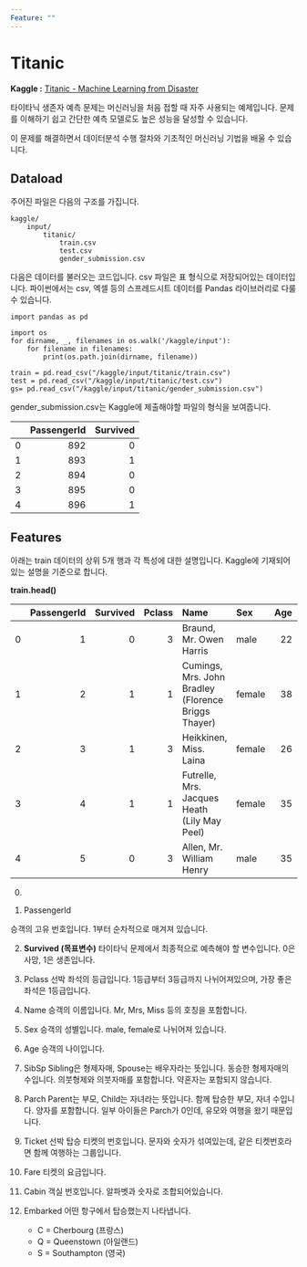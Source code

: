 ```yaml
---
Feature: ""
---
```


# Titanic

**Kaggle  :** [Titanic - Machine Learning from Disaster](https://www.kaggle.com/c/titanic)

타이타닉 생존자 예측 문제는 머신러닝을 처음 접할 때 자주 사용되는 예제입니다. 문제를 이해하기 쉽고 간단한 예측 모델로도 높은 성능을 달성할 수 있습니다.

이 문제를 해결하면서 데이터분석 수행 절차와 기초적인 머신러닝 기법을 배울 수 있습니다. 

## Dataload

주어진 파일은 다음의 구조를 가집니다.

```
kaggle/
	input/
		titanic/
			train.csv
			test.csv
			gender_submission.csv
```

다음은 데이터를 불러오는 코드입니다. csv 파일은 표 형식으로 저장되어있는 데이터입니다. 파이썬에서는 csv, 엑셀 등의 스프레드시트 데이터를 Pandas 라이브러리로 다룰 수 있습니다.

```
import pandas as pd

import os
for dirname, _, filenames in os.walk('/kaggle/input'):
    for filename in filenames:
        print(os.path.join(dirname, filename))

train = pd.read_csv("/kaggle/input/titanic/train.csv")
test = pd.read_csv("/kaggle/input/titanic/test.csv")
gs= pd.read_csv("/kaggle/input/titanic/gender_submission.csv")
```

gender_submission.csv는 Kaggle에 제출해야할 파일의 형식을 보여줍니다. 

|    |   PassengerId |   Survived |
|---:|--------------:|-----------:|
|  0 |           892 |          0 |
|  1 |           893 |          1 |
|  2 |           894 |          0 |
|  3 |           895 |          0 |
|  4 |           896 |          1 |
## Features

아래는 train 데이터의 상위 5개 행과 각 특성에 대한 설명입니다. Kaggle에 기재되어있는 설명을 기준으로 합니다.

**train.head()**

|     | PassengerId | Survived | Pclass | Name                                                | Sex    | Age | SibSp | Parch | Ticket           |    Fare | Cabin | Embarked |
| --: | ----------: | -------: | -----: | :-------------------------------------------------- | :----- | --: | ----: | ----: | :--------------- | ------: | :---- | :------- |
|   0 |           1 |        0 |      3 | Braund, Mr. Owen Harris                             | male   |  22 |     1 |     0 | A/5 21171        |    7.25 | nan   | S        |
|   1 |           2 |        1 |      1 | Cumings, Mrs. John Bradley (Florence Briggs Thayer) | female |  38 |     1 |     0 | PC 17599         | 71.2833 | C85   | C        |
|   2 |           3 |        1 |      3 | Heikkinen, Miss. Laina                              | female |  26 |     0 |     0 | STON/O2. 3101282 |   7.925 | nan   | S        |
|   3 |           4 |        1 |      1 | Futrelle, Mrs. Jacques Heath (Lily May Peel)        | female |  35 |     1 |     0 | 113803           |    53.1 | C123  | S        |
|   4 |           5 |        0 |      3 | Allen, Mr. William Henry                            | male   |  35 |     0 |     0 | 373450           |    8.05 | nan   | S        |

0. 

1. PassengerId

승객의 고유 번호입니다. 1부터 순차적으로 매겨져 있습니다.

2. **Survived (목표변수)**
	타이타닉 문제에서 최종적으로 예측해야 할 변수입니다. 0은 사망, 1은 생존입니다.

3. Pclass
	선박 좌석의 등급입니다. 1등급부터 3등급까지 나뉘어져있으며, 가장 좋은 좌석은 1등급입니다.

4. Name
	승객의 이름입니다. Mr, Mrs, Miss 등의 호칭을 포함합니다.

5. Sex
	승객의 성별입니다. male, female로 나뉘어져 있습니다.

6. Age
	승객의 나이입니다. 

7. SibSp
	Sibling은 형제자매, Spouse는 배우자라는 뜻입니다. 동승한 형제자매의 수입니다. 의붓형제와 의붓자매를 포함합니다. 약혼자는 포함되지 않습니다. 

8. Parch
	Parent는 부모, Child는 자녀라는 뜻입니다. 함께 탑승한 부모, 자녀 수입니다. 양자를 포함합니다. 
	일부 아이들은 Parch가 0인데, 유모와 여행을 왔기 때문입니다.

9. Ticket
	선박 탑승 티켓의 번호입니다. 문자와 숫자가 섞여있는데, 같은 티켓번호라면 함께 여행하는 그룹입니다.

10. Fare
	티켓의 요금입니다.

11. Cabin
	객실 번호입니다. 알파벳과 숫자로 조합되어있습니다.

12. Embarked
	어떤 항구에서 탑승했는지 나타냅니다. 
	- C = Cherbourg (프랑스)
	- Q = Queenstown (아일랜드)
	- S = Southampton (영국)

